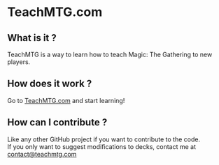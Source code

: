 # TeachMTG.com #

## What is it ? ##

TeachMTG is a way to learn how to teach Magic: The Gathering to new players.

## How does it work ? ##

Go to [TeachMTG.com](http://teachmtg.com) and start learning!

## How can I contribute ? ##

Like any other GitHub project if you want to contribute to the code.  
If you only want to suggest modifications to decks, contact me at contact@teachmtg.com